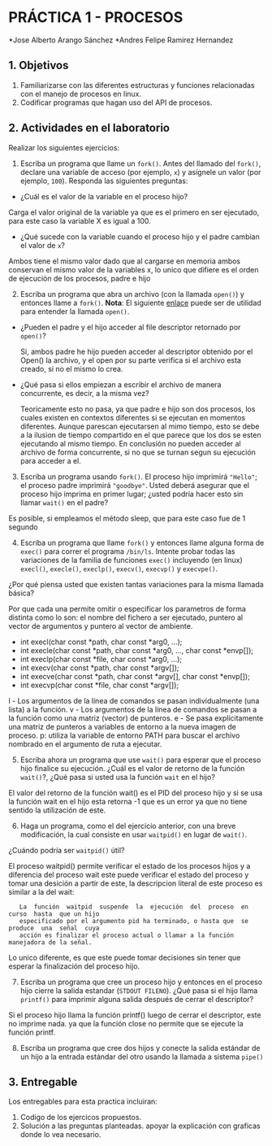 # PRÁCTICA 1 - PROCESOS #

*Jose Alberto Arango Sánchez
*Andres Felipe Ramirez Hernandez

## 1. Objetivos ##
1. Familiarizarse con las diferentes estructuras y funciones relacionadas con el manejo de procesos en linux.
2. Codificar programas que hagan uso del API de procesos.

## 2. Actividades en el laboratorio ##

Realizar los siguientes ejercicios:

1. Escriba un programa que llame un ```fork()```. Antes del llamado del ```fork()```, declare una variable de acceso (por ejemplo, ```x```) y asígnele un valor (por ejemplo, ```100```). Responda las siguientes preguntas:
  * ¿Cuál es el valor de la variable en el proceso hijo?

Carga el valor original de la variable ya que es el primero en ser ejecutado, para este caso la variable X es igual a 100.

  * ¿Qué sucede con la variable cuando el proceso hijo y el padre cambian el valor de ```x```?

Ambos tiene el mismo valor dado que al cargarse en memoria ambos conservan el mismo valor de la variables x, lo unico que difiere es el orden de ejecución de los procesos, padre e hijo


2. Escriba un programa que abra un archivo (con la llamada ```open()```) y entonces llame a ```fork()```. **Nota**: El siguiente [enlace](https://www.geeksforgeeks.org/input-output-system-calls-c-create-open-close-read-write/) puede ser de utilidad para entender la llamada ```open()```.
  * ¿Pueden el padre y el hijo acceder al file descriptor retornado por ```open()```? 

    Si, ambos padre he hijo pueden acceder al descriptor obtenido por el Open() la archivo, y el open por su parte verifica si el archivo esta creado, si no el mismo lo crea.

  * ¿Qué pasa si ellos empiezan a escribir el archivo de manera concurrente, es decir, a la misma vez?

    Teoricamente esto no pasa, ya que padre e hijo son dos procesos, los cuales existen en contextos diferentes si se ejecutan en momentos diferentes. Aunque parescan ejecutarsen al mimo tiempo, esto se  debe a la ilusion de tiempo compartido en el que  parece que los dos se esten ejecutando al mismo tiempo. En conclusión no pueden acceder al archivo de forma concurrente, si no que se turnan segun su ejecución para acceder a el.
    

3. Escriba un programa usando ```fork()```. El proceso hijo imprimirá ```"Hello"```; el proceso padre imprimirá ```"goodbye"```. Usted deberá asegurar que el proceso hijo imprima en primer lugar; ¿usted podría hacer esto sin llamar ```wait()``` en el padre? 

Es posible, si empleamos el método sleep, que para este caso fue de 1 segundo

4. Escriba un programa que llame ```fork()``` y entonces llame alguna forma de ```exec()``` para correr el programa ```/bin/ls```. Intente probar todas las variaciones de la familia de funciones ```exec()``` incluyendo (en linux) ```execl()```, ```execle()```, ```execlp()```, ```execv()```, ```execvp()``` y ```execvpe()```. 

¿Por qué piensa usted que existen tantas variaciones para la misma llamada básica?

Por que cada una permite omitir o especificar los parametros de forma distinta como lo son: el nombre del fichero a ser ejecutado, puntero al vector de argumentos y puntero al vector de ambiente.

* int execl(char const *path, char const *arg0, ...);
* int execle(char const *path, char const *arg0, ..., char const *envp[]);
* int execlp(char const *file, char const *arg0, ...);
* int execv(char const *path, char const *argv[]);
* int execve(char const *path, char const *argv[], char const *envp[]);
* int execvp(char const *file, char const *argv[]);

l - Los argumentos de la línea de comandos se pasan individualmente (una lista) a la función.
v - Los argumentos de la línea de comandos se pasan a la función como una matriz (vector) de punteros.
e - Se pasa explícitamente una matriz de punteros a variables de entorno a la nueva imagen de proceso.
p: utiliza la variable de entorno PATH para buscar el archivo nombrado en el argumento de ruta a ejecutar.


5. Escriba ahora un programa que use ```wait()``` para esperar que el proceso hijo finalice su ejecución. ¿Cuál es el valor de retorno de la función ```wait()```?, ¿Qué pasa si usted usa la función ```wait``` en el hijo?

El valor del retorno de la función wait() es el PID del proceso hijo y si se usa la función wait en el hijo esta retorna -1 que es un error ya que no tiene sentido la utilización de este.

6. Haga un programa, como el del ejercicio anterior, con una breve modificación, la cual consiste en usar ```waitpid()``` en lugar de ```wait()```.

 ¿Cuándo podría ser ```waitpid()``` útil?

 El proceso waitpid() permite verificar el estado de los procesos hijos y a diferencia del proceso wait este puede verificar el estado del proceso y tomar una desición a partir de este, la descripcion literal de este proceso es similar a la del wait:

       La  función  waitpid  suspende  la  ejecución  del  proceso  en  curso  hasta  que un hijo
       especificado por el argumento pid ha terminado, o hasta que  se  produce  una  señal  cuya
       acción es finalizar el proceso actual o llamar a la función manejadora de la señal.

Lo unico diferente, es que este puede tomar decisiones sin tener que esperar la finalización del proceso hijo.

7. Escriba un programa que cree un proceso hijo y entonces en el proceso hijo cierre la salida estandar (```STDOUT FILENO```). ¿Qué pasa si el hijo llama ```printf()``` para imprimir alguna salida después de cerrar el descriptor?

Si el proceso hijo llama la función printf() luego de cerrar el descriptor, este no imprime nada. ya que la función close no permite que se ejecute la función printf.


8. Escriba un programa que cree dos hijos y conecte la salida estándar de un hijo a la entrada estándar del otro usando la llamada a sistema ```pipe()```

## 3. Entregable ##

Los entregables para esta practica incluiran:
1. Codigo de los ejercicos propuestos.
2. Solución a las preguntas planteadas. apoyar la explicación con graficas donde lo vea necesario.
